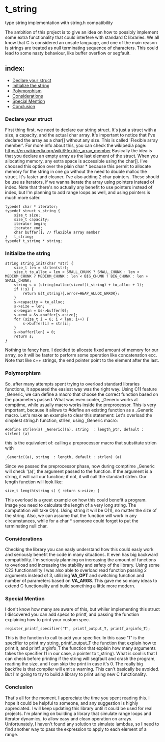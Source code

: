 # t_string
type string implementation with string.h compatibility

The ambition of this project is to give an idea on how to possibly implement some extra functionality that could interfere with standard C libraries.
We all know that C is considered an unsafe language, and one of the main reason is strings are treated as null terminating sequence of characters. This could lead to some nasty behaviour, like buffer overflow or segfault.

## **index:**
  - [Declare your struct](#declare-your-struct)
  - [Initialize the string](#initialize-the-string)
  - [Polymorphism](#polymorphism)
  - [Considerations](#considerations)
  - [Special Mention](#special-mention)
  - [Conclusion](#conclusion)

### Declare your struct
First thing first, we need to declare our string struct. It's just a struct with a size, a capacity, and the actual char array. It's important to notice that I've declared the array as a char[] without any size. This is called 'Flexible array member'. For more info about this, you can check the wikipedia page: https://en.wikipedia.org/wiki/Flexible_array_member
Basically the idea is that you declare an empty array as the last element of the struct. When you allocating memory, any extra space is accessible using the char[].
I've choosed this option over the plain char * because this permit to allocate memory for the string in one go without the need to double malloc the struct.
It's faster and cleaner.
I've also adding 2 char pointers. These should be use as iterators, if we wanna iterate the array using pointers instead of index. Note that there's no actually any benefit to use pointers instead of index, but I'm planning to add range loops as well, and using pointers is much more safer.
```
typedef char * iterator;
typedef struct s_string {
	size_t size;
	size_t capacity;
	iterator begin;
	iterator end;
	char buffer[]; // flexible array member
}	t_string;
typedef t_string * string;
```

### Initialize the string
```
string string_init(char *str) {
	size_t len = strlen(str);
	size_t to_alloc = len < SMALL_CHUNK ? SMALL_CHUNK : len < MEDIUM_CHUNK ? MEDIUM_CHUNK : len < BIG_CHUNK ? BIG_CHUNK : len + SMALL_CHUNK;
	string s = (string)malloc(sizeof(t_string) + to_alloc + 1);
	if (!s) {
		return &(t_string){.error=HEAP_ALLOC_ERROR};
	}
	s->capacity = to_alloc;
	s->size = len;
	s->begin = &s->buffer[0];
	s->end = &s->buffer[s->size];
	for (size_t i = 0; i < len; i++) {
		s->buffer[i] = str[i];
	}
	s->buffer[len] = 0;
	return s;
}
```
Nothing to fency here. I decided to allocate fixed amount of memory for our array, so it will be faster to perform some operation like concatenation ecc.
Note that like c++ strings, the end pointer point to the element after the last.

### Polymorphism
So, after many attempts spent trying to overload standard libraries functions, it appeared the  easiest way was the right way.
Using C11 feature _Generic, we can define a macro that choose the correct function based on the parameters passed.
What was even cooler, _Generic works at comptime, while usually macro works inside the preprocessor.
This is very important, because it allows to #define an existing function as a _Generic macro.
Let's make an example to clear this statement:
Let's overload the simplest string.h function, strlen, using _Generic macro:
```
#define strlen(a) _Generic((a), string  : length_ptr, default : strlen) (a)
```
this is the equivalent of:
calling a preprocessor macro that substitute strlen with
```
_Generic((a), string  : length, default : strlen) (a)
```
Since we passed the preprocessor phase, now during comptime _Generic will check '(a)', the argument passed to the function. If the argument is a string, it will call our function; if not, it will call the standard strlen.
Our length function will look like:
```
size_t length(string s) { return s->size; }
```
This overload is a great example on how this could benefit a program. Image you need to calculate the length of a very long string. The computation will take O(n). Using string it will be O(1), no matter the size of the string. Also, we can assume that the function will work in any circumstances, while for a char * someone could forget to put the terminating null char.

### Considerations
Checking the library you can easly understand how this could easly work and seriously benefit the code in many situations. It even has big backward compatibility. I'm seriously planning on increasing the amount of functions to overload and increasing the stability and safety of the library.
Using some C23 functionanlity I was also able to overload read function passing 2 arguments instead of 3, utilizing __VA_OPT__ and switching function and number of parameters based on __VA_ARGS__.
This gave me so many ideas to extend C functionality and build something a little more modern.

### Special Mention
I don't know how many are aware of this, but whiler implementing this struct I discovered you can add specs to printf, and passing the function explaining how to print your custom spec.
```
register_printf_specifier('T', printf_output_T, printf_arginfo_T);
```
This is the function to call to add your specifier. In this case 'T' is the specifier to print my string, printf_output_T the function that explain how to print it, and printf_arginfo_T the function that explain how many arguments takes the specifier (1 in our case, a pointer to t_string). What is cool is that I can check before printing if the string will segfault and crash the program, reading the size, and I can skip the print in case it's 0.
The really big backfire is that compiler will emit a warning. This can't basically be avoided.
But I'm going to try to build a library to print using new C functionality.

### Conclusion
That's all for the moment. I appreciate the time you spent reading this. I hope it could be helpful to someone, and any suggestion is highly appreciated. I will keep updating this library until it could be used for real projects.
I'm planning on building a library that simulate range loops and iterator dynamics, to allow easy and clean operation on arrays. Unfortunately, I haven't found any solution to simulate lambdas, so I need to find another way to pass the expression to apply to each element of a range.
